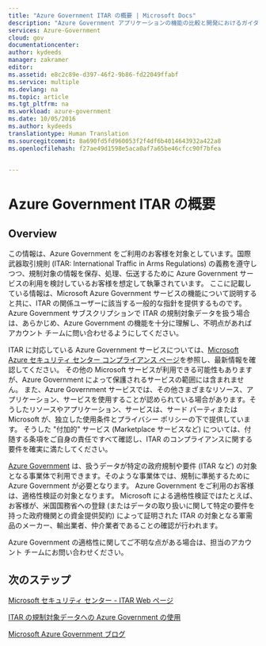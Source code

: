 ```yaml
---
title: "Azure Government ITAR の概要 | Microsoft Docs"
description: "Azure Government アプリケーションの機能の比較と開発におけるガイダンスを示します。"
services: Azure-Government
cloud: gov
documentationcenter: 
author: kydeeds
manager: zakramer
editor: 
ms.assetid: e8c2c89e-d397-46f2-9b86-fd22049ffabf
ms.service: multiple
ms.devlang: na
ms.topic: article
ms.tgt_pltfrm: na
ms.workload: azure-government
ms.date: 10/05/2016
ms.author: kydeeds
translationtype: Human Translation
ms.sourcegitcommit: 8a690fd5fd960053f2f4df6b4014643932a422a8
ms.openlocfilehash: f27ae49d1598e5aca0af7a65be46cfcc90f7bfea


---
```

# <a name="itar-overview-for-azure-government"></a>Azure Government ITAR の概要
## <a name="overview"></a>Overview
この情報は、Azure Government をご利用のお客様を対象としています。国際武器取引規則 (ITAR: International Traffic in Arms Regulations) の義務を遵守しつつ、規制対象の情報を保存、処理、伝送するために Azure Government サービスの利用を検討しているお客様を想定して執筆されています。 ここに記載している情報は、Microsoft Azure Government サービスの機能について説明すると共に、ITAR の関係ユーザーに該当する一般的な指針を提供するものです。 Azure Government サブスクリプションで ITAR の規制対象データを扱う場合は、あらかじめ、Azure Government の機能を十分に理解し、不明点があればアカウント チームに問い合わせるようにしてください。

ITAR に対応している Azure Government サービスについては、<a href="http://www.microsoft.com/en-us/TrustCenter/Compliance/default.aspx/">Microsoft Azure セキュリティ センター コンプライアンス ページ</a>を参照し、最新情報を確認してください。 その他の Microsoft サービスが利用できる可能性もありますが、Azure Government によって保護されるサービスの範囲には含まれません。 また、Azure Government サービスでは、その他さまざまなリソース、アプリケーション、サービスを使用することが認められている場合があります。そうしたリソースやアプリケーション、サービスは、サード パーティまたは Microsoft が、独立した使用条件とプライバシー ポリシーの下で提供しています。 そうした "付加的" サービス (Marketplace サービスなど) については、付随する条項をご自身の責任ですべて確認し、ITAR のコンプライアンスに関する要件を確実に満たしてください。

<a href="https://azure.microsoft.com/en-us/features/gov/">Azure Government</a> は、扱うデータが特定の政府規制や要件 (ITAR など) の対象となる事業体で利用できます。そのような事業体では、規制に準拠するために Azure Government が必要となります。 Azure Government をご利用のお客様は、適格性検証の対象となります。 Microsoft による適格性検証ではたとえば、お客様が、米国国務省への登録 (またはデータの取り扱いに関して特定の要件を持った政府機関との資金提供契約) によって証明された ITAR の対象となる軍需品のメーカー、輸出業者、仲介業者であることの確認が行われます。

Azure Government の適格性に関してご不明な点がある場合は、担当のアカウント チームにお問い合わせください。

## <a name="next-steps"></a>次のステップ
<a href="https://www.microsoft.com/en-us/TrustCenter/Compliance/itar">Microsoft セキュリティ センター - ITAR Web ページ</a>

<a href="http://download.microsoft.com/download/5/1/6/516B50FE-4FF6-4DF6-B61B-90432D07DDF3/Using_Azure_Government_with_ITAR_June_2016.pdf">ITAR の規制対象データへの Azure Government の使用</a>

<a href="https://blogs.msdn.microsoft.com/azuregov/">Microsoft Azure Government ブログ</a>




<!--HONumber=Nov16_HO3-->


